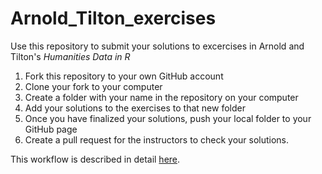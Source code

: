 # Arnold_Tilton_exercises

Use this repository to submit your solutions to excercises in Arnold and Tilton's *Humanities Data in R*

1. Fork this repository to your own GitHub account
2. Clone your fork to your computer
3. Create a folder with your name in the repository on your computer
4. Add your solutions to the exercises to that new folder
5. Once you have finalized your solutions, push your local folder to your GitHub page
6. Create a pull request for the instructors to check your solutions. 

This workflow is described in detail [here](https://openiti.github.io/2021IslamicateWorldCourse/working-with-github.html#an-alternative-workflow-forking-and-pull-requests).

